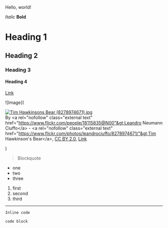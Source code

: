 Hello, world!

*Italic*
**Bold**
# Heading 1
## Heading 2
### Heading 3
#### Heading 4
[Link](https://ucsd.edu/)

![Image](<p><a href="https://commons.wikimedia.org/wiki/File:Tim_Hawkinsons_Bear_(8278974671).jpg#/media/File:Tim_Hawkinsons_Bear_(8278974671).jpg"><img src="https://upload.wikimedia.org/wikipedia/commons/thumb/0/06/Tim_Hawkinsons_Bear_%288278974671%29.jpg/1200px-Tim_Hawkinsons_Bear_%288278974671%29.jpg" alt="Tim Hawkinsons Bear (8278974671).jpg"></a><br>By &lt;a rel="nofollow" class="external text" href="https://www.flickr.com/people/18115835@N00"&gt;Leandro Neumann Ciuffo&lt;/a&gt; - &lt;a rel="nofollow" class="external text" href="https://www.flickr.com/photos/leandrociuffo/8278974671/"&gt;Tim Hawkinson's Bear&lt;/a&gt;, <a href="https://creativecommons.org/licenses/by/2.0" title="Creative Commons Attribution 2.0">CC BY 2.0</a>, <a href="https://commons.wikimedia.org/w/index.php?curid=28377657">Link</a></p>)

> Blockquote

* one
* two
* three

1. first
2. second
3. third

---

`Inline code`

```
code block
```
